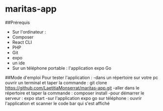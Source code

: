 # maritas-app
##Prérequis
- Sur l'ordinateur :
- Composer
- React CLI
- PHP
- Git
- expo
- un ide
- Sur un téléphone portable : l'application expo Go

##Mode d'emploi
Pour tester l'application :
-dans un répertoire sur votre pc ouvrir un terminal et taper la commande : git clone https://github.com/LaetitiaMonserrat/maritas-app.git
-aller dans le répertoire et taper la commande : composer install
-pour démarrer le serveur : expo start
-sur l'application expo go sur téléphone : ouvrir l'application et scanner le code bar qui s'est affiché 
